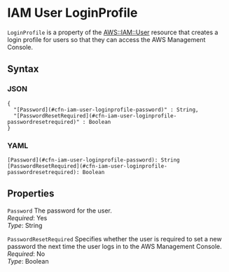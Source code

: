 # IAM User LoginProfile<a name="aws-properties-iam-user-loginprofile"></a>

`LoginProfile` is a property of the [AWS::IAM::User](aws-properties-iam-user.md) resource that creates a login profile for users so that they can access the AWS Management Console\.

## Syntax<a name="w3ab2c21c14e1312b5"></a>

### JSON<a name="aws-properties-iam-user-loginprofile-syntax.json"></a>

```
{
  "[Password](#cfn-iam-user-loginprofile-password)" : String,
  "[PasswordResetRequired](#cfn-iam-user-loginprofile-passwordresetrequired)" : Boolean
}
```

### YAML<a name="aws-properties-iam-user-loginprofile-syntax.yaml"></a>

```
[Password](#cfn-iam-user-loginprofile-password): String
[PasswordResetRequired](#cfn-iam-user-loginprofile-passwordresetrequired): Boolean
```

## Properties<a name="w3ab2c21c14e1312b7"></a>

`Password`  <a name="cfn-iam-user-loginprofile-password"></a>
The password for the user\.  
*Required*: Yes  
*Type*: String

`PasswordResetRequired`  <a name="cfn-iam-user-loginprofile-passwordresetrequired"></a>
Specifies whether the user is required to set a new password the next time the user logs in to the AWS Management Console\.  
*Required*: No  
*Type*: Boolean